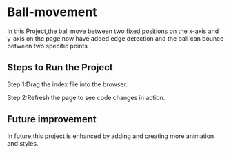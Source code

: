 # Ball-movement

In this Project,the ball move between two fixed positions on the x-axis and y-axis on the page now have added edge detection and the ball can bounce between two specific points .

## Steps to Run the Project

Step 1:Drag the index file into the browser.

Step 2:Refresh the page to see code changes in action.

## Future improvement

In future,this project is enhanced by adding and creating more animation and styles.
